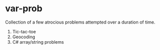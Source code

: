 # var-prob

Collection of a few atrocious problems attempted over a duration of time.

1. Tic-tac-toe
2. Geocoding
3. C# array/string problems
